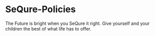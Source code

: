 # SeQure-Policies
The Future is bright when you SeQure it right. Give yourself and your children the best of what life has to offer.
